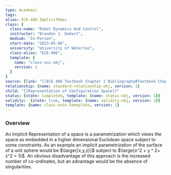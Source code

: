 ```yaml
---
type: Academic
tags:
alias: ECE-486-ImplicitReps
class: {
  class-name: "Robot Dynamics And Control",
  instructor: "Brandon J. DeHart",
  medium: "In-Person",
  start-date: "2023-05-08",
  university: "University of Waterloo",
  class-alias: "ECE-486",
  template: {
    name: "class-uni-obj",
    version: 1
  }
}
source: {link: "[[ECE 486 Textbook Chapter 2 Bibliography#Textbook Chapter 2.3]]", alias: tbch2s3-ECE-486, template: {name: bib-source-obj , version: 1}}
relationship: {name: standard-relationship-obj, version: 1}
child: "[[Representation of Configuration Space]]"
status: {state: Completed, template: {name: status-obj, version: 1}}
validity:  {state: true, template: {name: validity-obj, version: 1}}
template: {name: class-note-temnplate, version: 1}
---
```

### Overview
An Implicit Representation of a space is a parametrization which views the space as embedded in a higher dimensional Euclidean space subject to some constraints. As an example an implicit parametrization of the surface of a unit sphere would be $\large{(x,y,z)}$ subject to $\large{x^2 + y ^ 2+ z^2 = 1}$. An obvious disadvantage of this approach is the increased number of co-ordinates, but an advantage would be the absence of singularities. 